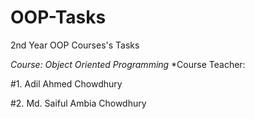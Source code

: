 # OOP-Tasks
 2nd Year OOP Courses's Tasks
 
 
*Course: Object Oriented Programming*
*Course Teacher:

#1. Adil Ahmed Chowdhury
   
#2. Md. Saiful Ambia Chowdhury
